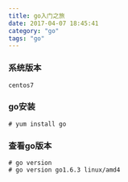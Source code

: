```yaml
---
title: go入门之旅
date: 2017-04-07 18:45:41
category: "go"
tags: "go"
---
```

### 系统版本
```
centos7
```
### go安装
```
# yum install go
```
### 查看go版本
```
# go version
# go version go1.6.3 linux/amd4
```
